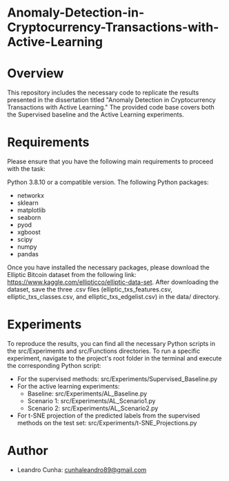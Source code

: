 # Anomaly-Detection-in-Cryptocurrency-Transactions-with-Active-Learning


# Overview

This repository includes the necessary code to replicate the results presented in the dissertation titled "Anomaly Detection in Cryptocurrency Transactions with Active Learning." The provided code base covers both the Supervised baseline and the Active Learning experiments.

# Requirements

Please ensure that you have the following main requirements to proceed with the task:

Python 3.8.10 or a compatible version.
The following Python packages:
- networkx
- sklearn
- matplotlib
- seaborn
- pyod
- xgboost
- scipy
- numpy
- pandas

Once you have installed the necessary packages, please download the Elliptic Bitcoin dataset from the following link: https://www.kaggle.com/ellipticco/elliptic-data-set. 
After downloading the dataset, save the three .csv files (elliptic_txs_features.csv, elliptic_txs_classes.csv, and elliptic_txs_edgelist.csv) in the data/ directory.

# Experiments

To reproduce the results, you can find all the necessary Python scripts in the src/Experiments and src/Functions directories. To run a specific experiment, navigate to the project's root folder in the terminal and execute the corresponding Python script:

- For the supervised methods: src/Experiments/Supervised_Baseline.py
- For the active learning experiments:
  - Baseline: src/Experiments/AL_Baseline.py
  - Scenario 1: src/Experiments/AL_Scenario1.py
  - Scenario 2: src/Experiments/AL_Scenario2.py
- For t-SNE projection of the predicted labels from the supervised methods on the test set: src/Experiments/t-SNE_Projections.py


# Author

- Leandro Cunha: cunhaleandro89@gmail.com


